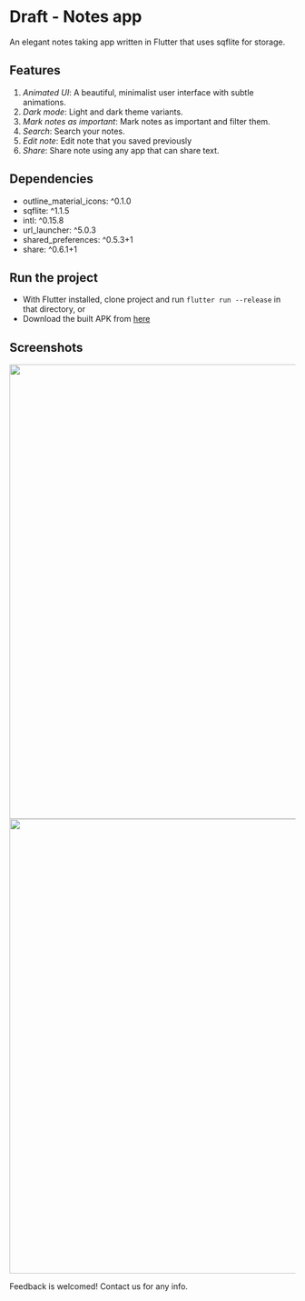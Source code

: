 # Draft - Notes app

An elegant notes taking app written in Flutter that uses sqflite for storage.

## Features
1. *Animated UI*: A beautiful, minimalist user interface with subtle animations.
2. *Dark mode*: Light and dark theme variants.
3. *Mark notes as important*: Mark notes as important and filter them.
4. *Search*: Search your notes.
5. *Edit note*: Edit note that you saved previously
6. *Share*: Share note using any app that can share text.

## Dependencies
- outline_material_icons: ^0.1.0
- sqflite: ^1.1.5
- intl: ^0.15.8
- url_launcher: ^5.0.3
- shared_preferences: ^0.5.3+1
- share: ^0.6.1+1

## Run the project
- With Flutter installed, clone project and run `flutter run --release` in that directory, 
or
- Download the built APK from [here](https://github.com/roshanrahman/flutter-notes-app/raw/master/github_assets/draft.apk)

## Screenshots
<img src="github_assets/edit.gif" height="800">
<img src="github_assets/dark.gif" height="800">

Feedback is welcomed! Contact us for any info.


